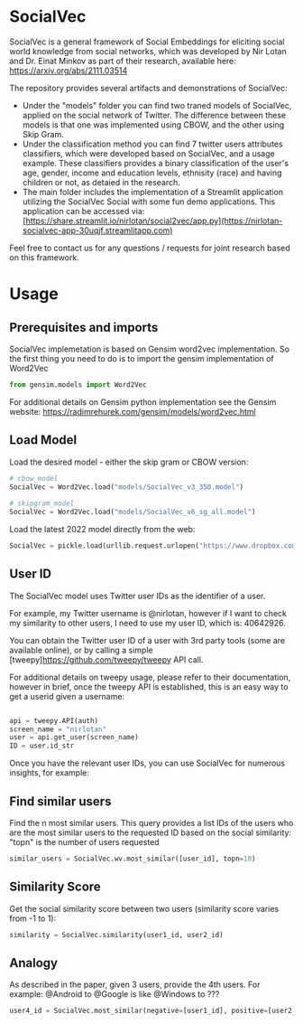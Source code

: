 # SocialVec

SocialVec is a general framework of Social Embeddings for eliciting social world knowledge from social networks, which was developed by Nir Lotan and Dr. Einat Minkov as part of their research, available here: https://arxiv.org/abs/2111.03514

The repository provides several artifacts and demonstrations of SocialVec:

* Under the "models" folder you can find two traned models of SocialVec, applied on the social network of Twitter. The difference between these models is that one was implemented using CBOW, and the other using Skip Gram.
* Under the classification method you can find 7 twitter users attributes classifiers, which were developed based on SocialVec, and a usage example. These classifiers provides a binary classification of the user's age, gender, income and education levels, ethnisity (race) and having children or not, as detaied in the research.
* The main folder includes the implementation of a Streamlit application utilizing the SocialVec Social with some fun demo applications. This application can be accessed via: [https://share.streamlit.io/nirlotan/social2vec/app.py](https://nirlotan-socialvec-app-30uqjf.streamlitapp.com)

Feel free to contact us for any questions / requests for joint research based on this framework.

# Usage

## Prerequisites and imports
SocialVec implemetation is based on Gensim word2vec implementation. So the first thing you need to do is to import the gensim implementation of Word2Vec
```python
from gensim.models import Word2Vec
```
For additional details on Gensim python implementation see the Gensim website: https://radimrehurek.com/gensim/models/word2vec.html

## Load Model
Load the desired model - either the skip gram or CBOW version:
```python
# cbow_model 
SocialVec = Word2Vec.load("models/SocialVec_v3_350.model")
        
# skipgram_model 
SocialVec = Word2Vec.load("models/SocialVec_v6_sg_all.model")
```

Load the latest 2022 model directly from the web:
```python
SocialVec = pickle.load(urllib.request.urlopen("https://www.dropbox.com/s/qiuqdigicuxsavz/SocialVec2020_2022.pkl?dl=1"))
```

## User ID
The SocialVec model uses Twitter user IDs as the identifier of a user. 

For example, my Twitter username is @nirlotan, however if I want to check my similarity to other users, I need to use my user ID, which is: 40642926.

You can obtain the Twitter user ID of a user with 3rd party tools (some are available online), or by calling a simple [tweepy]https://github.com/tweepy/tweepy API call.

For additional details on tweepy usage, please refer to their documentation, however in brief, once the tweepy API is established, this is an easy way to get a userid given a username:

```python

api = tweepy.API(auth)
screen_name = "nirlotan"
user = api.get_user(screen_name)
ID = user.id_str
```

Once you have the relevant user IDs, you can use SocialVec for numerous insights, for example:

## Find similar users
Find the n most similar users. 
This query provides a list IDs of the users who are the most similar users to the requested ID based on the social similarity:
"topn" is the number of users requested
```python
similar_users = SocialVec.wv.most_similar([user_id], topn=10)
```

## Similarity Score
Get the social similarity score between two users (similarity score varies from -1 to 1):
```python
similarity = SocialVec.similarity(user1_id, user2_id)
```

## Analogy
As described in the paper, given 3 users, provide the 4th users. For example: @Android to @Google is like @Windows to ???
```python
user4_id = SocialVec.most_similar(negative=[user1_id], positive=[user2_id, user3_id], topn=1)
```
